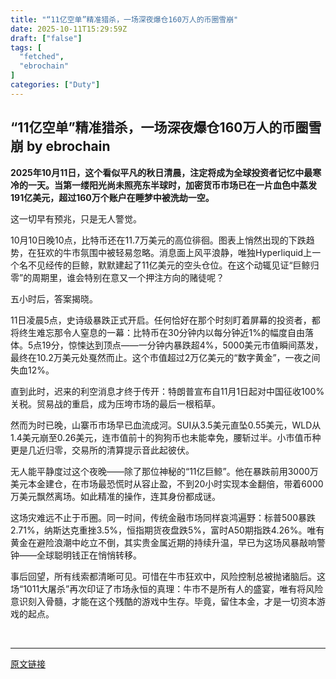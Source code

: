 ```yaml
---
title: "“11亿空单”精准猎杀，一场深夜爆仓160万人的币圈雪崩"
date: 2025-10-11T15:29:59Z
draft: ["false"]
tags: [
  "fetched",
  "ebrochain"
]
categories: ["Duty"]
---
```

“11亿空单”精准猎杀，一场深夜爆仓160万人的币圈雪崩 by ebrochain
------
<div><p data-pm-slice="0 0 []"><strong><span leaf="">2025年10月11日，这个看似平凡的秋日清晨，注定将成为全球投资者记忆中最寒冷的一天。当第一缕阳光尚未照亮东半球时，加密货币市场已在一片血色中蒸发191亿美元，超过160万个账户在睡梦中被洗劫一空。</span></strong></p><p><span leaf="">这一切早有预兆，只是无人警觉。</span></p><p><span leaf="">10月10日晚10点，比特币还在11.7万美元的高位徘徊。图表上悄然出现的下跌趋势，在狂欢的牛市氛围中被轻易忽略。消息面上风平浪静，唯独Hyperliquid上一个名不见经传的巨鲸，默默建起了11亿美元的空头仓位。在这个动辄见证“巨鲸归零”的周期里，谁会特别在意又一个押注方向的赌徒呢？</span></p><p><span leaf="">五小时后，答案揭晓。</span></p><p><span leaf="">11日凌晨5点，史诗级暴跌正式开启。任何恰好在那个时刻盯着屏幕的投资者，都将终生难忘那令人窒息的一幕：比特币在30分钟内以每分钟近1%的幅度自由落体。5点19分，惊悚达到顶点——一分钟内暴跌超4%，5000美元市值瞬间蒸发，最终在10.2万美元处戛然而止。这个市值超过2万亿美元的“数字黄金”，一夜之间失血12%。</span></p><p><span leaf="">直到此时，迟来的利空消息才终于传开：特朗普宣布自11月1日起对中国征收100%关税。贸易战的重启，成为压垮市场的最后一根稻草。</span></p><p><span leaf="">然而为时已晚，山寨币市场早已血流成河。SUI从3.5美元直坠0.55美元，WLD从1.4美元崩至0.26美元，连市值前十的狗狗币也未能幸免，腰斩过半。小市值币种更是几近归零，交易所的清算提示音此起彼伏。</span></p><p><span leaf="">无人能平静度过这个夜晚——除了那位神秘的“11亿巨鲸”。他在暴跌前用3000万美元本金建仓，在市场最恐慌时从容止盈，不到20小时实现本金翻倍，带着6000万美元飘然离场。如此精准的操作，连其身份都成谜。</span></p><p><span leaf="">这场灾难远不止于币圈。同一时间，传统金融市场同样哀鸿遍野：标普500暴跌2.71%，纳斯达克重挫3.5%，恒指期货夜盘跌5%，富时A50期指跌4.26%。唯有黄金在避险浪潮中屹立不倒，其实贵金属近期的持续升温，早已为这场风暴敲响警钟——全球聪明钱正在悄悄转移。</span></p><p><span leaf="">事后回望，所有线索都清晰可见。可惜在牛市狂欢中，风险控制总被抛诸脑后。这场“1011大屠杀”再次印证了市场永恒的真理：牛市不是所有人的盛宴，唯有将风险意识刻入骨髓，才能在这个残酷的游戏中生存。毕竟，留住本金，才是一切资本游戏的起点。</span></p><section><span leaf=""><br></span></section><p><mp-style-type data-value="3"></mp-style-type></p></div>  
<hr>
<a href="https://mp.weixin.qq.com/s/yZ0Hs35Pa48NSU2nGdVkzQ",target="_blank" rel="noopener noreferrer">原文链接</a>
